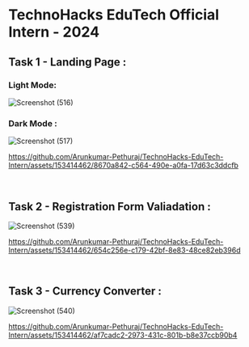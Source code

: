 # TechnoHacks EduTech Official Intern - 2024

## Task 1 - Landing Page :

### Light Mode:
![Screenshot (516)](https://github.com/Arunkumar-Pethuraj/TechnoHacks-EduTech-Intern/assets/153414462/d541faf4-298c-4318-b12f-5b1c8fd502c6)

### Dark Mode :
![Screenshot (517)](https://github.com/Arunkumar-Pethuraj/TechnoHacks-EduTech-Intern/assets/153414462/fc109844-f2f5-479e-981e-aeea9c2adc39)

https://github.com/Arunkumar-Pethuraj/TechnoHacks-EduTech-Intern/assets/153414462/8670a842-c564-490e-a0fa-17d63c3ddcfb

<br>

## Task 2 - Registration Form Valiadation :

![Screenshot (539)](https://github.com/Arunkumar-Pethuraj/TechnoHacks-EduTech-Intern/assets/153414462/f49c0c0e-c097-4695-bad3-10fe4cad4b91)

https://github.com/Arunkumar-Pethuraj/TechnoHacks-EduTech-Intern/assets/153414462/654c256e-c179-42bf-8e83-48ce82eb396d

<br>

## Task 3 - Currency Converter :

![Screenshot (540)](https://github.com/Arunkumar-Pethuraj/TechnoHacks-EduTech-Intern/assets/153414462/884d0c01-372a-4c47-9975-81063b8bb68c)

https://github.com/Arunkumar-Pethuraj/TechnoHacks-EduTech-Intern/assets/153414462/af7cadc2-2973-431c-801b-b8e37ccb90b4
